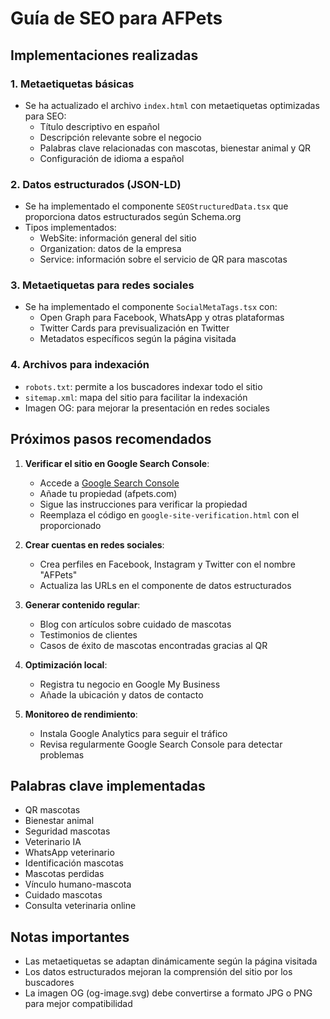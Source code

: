# Guía de SEO para AFPets

## Implementaciones realizadas

### 1. Metaetiquetas básicas
- Se ha actualizado el archivo `index.html` con metaetiquetas optimizadas para SEO:
  - Título descriptivo en español
  - Descripción relevante sobre el negocio
  - Palabras clave relacionadas con mascotas, bienestar animal y QR
  - Configuración de idioma a español

### 2. Datos estructurados (JSON-LD)
- Se ha implementado el componente `SEOStructuredData.tsx` que proporciona datos estructurados según Schema.org
- Tipos implementados:
  - WebSite: información general del sitio
  - Organization: datos de la empresa
  - Service: información sobre el servicio de QR para mascotas

### 3. Metaetiquetas para redes sociales
- Se ha implementado el componente `SocialMetaTags.tsx` con:
  - Open Graph para Facebook, WhatsApp y otras plataformas
  - Twitter Cards para previsualización en Twitter
  - Metadatos específicos según la página visitada

### 4. Archivos para indexación
- `robots.txt`: permite a los buscadores indexar todo el sitio
- `sitemap.xml`: mapa del sitio para facilitar la indexación
- Imagen OG: para mejorar la presentación en redes sociales

## Próximos pasos recomendados

1. **Verificar el sitio en Google Search Console**:
   - Accede a [Google Search Console](https://search.google.com/search-console)
   - Añade tu propiedad (afpets.com)
   - Sigue las instrucciones para verificar la propiedad
   - Reemplaza el código en `google-site-verification.html` con el proporcionado

2. **Crear cuentas en redes sociales**:
   - Crea perfiles en Facebook, Instagram y Twitter con el nombre "AFPets"
   - Actualiza las URLs en el componente de datos estructurados

3. **Generar contenido regular**:
   - Blog con artículos sobre cuidado de mascotas
   - Testimonios de clientes
   - Casos de éxito de mascotas encontradas gracias al QR

4. **Optimización local**:
   - Registra tu negocio en Google My Business
   - Añade la ubicación y datos de contacto

5. **Monitoreo de rendimiento**:
   - Instala Google Analytics para seguir el tráfico
   - Revisa regularmente Google Search Console para detectar problemas

## Palabras clave implementadas

- QR mascotas
- Bienestar animal
- Seguridad mascotas
- Veterinario IA
- WhatsApp veterinario
- Identificación mascotas
- Mascotas perdidas
- Vínculo humano-mascota
- Cuidado mascotas
- Consulta veterinaria online

## Notas importantes

- Las metaetiquetas se adaptan dinámicamente según la página visitada
- Los datos estructurados mejoran la comprensión del sitio por los buscadores
- La imagen OG (og-image.svg) debe convertirse a formato JPG o PNG para mejor compatibilidad